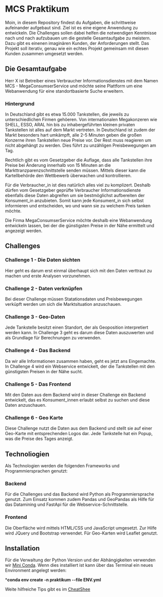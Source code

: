 # MCS Praktikum

Moin, in diesem Repository findest du Aufgaben, die schrittweise aufeinander aufgebaut sind.
Ziel ist es eine eigene Anwendung zu entwickeln. Die Challenges sollen dabei helfen die notwendigen Kenntnisse nach und nach aufzubauen um die gestelle Gesamtaufgabe zu meistern.
Dazu gibt es einenen imaginären Kunden, der Anforderungen stellt. Das Projekt soll iterativ, genau wie ein echtes Projekt gemeinsam mit diesen Kunden zusammen umgesetzt werden. 

## Die Gesamtaufgabe

Herr X ist Betreiber eines Verbraucher Informationsdienstes mit dem Namen MCS - MegaConsumserService und möchte seine Plattform um eine Webanwendung für eine standortbasierte Suche erweitern.

### Hintergrund

In Deutschland gibt es etwa 15.000 Tankstellen, die jeweils zu unterschiedlichen Firmen gehöeren. Von internationalen Megakonzeren wie SHELL, ESSO, ARAL hin bis zu inhabergeführten kleinen privaten Tankstellen ist alles
auf dem Markt vertreten. In Deutschland ist zudem der Markt besonders hart umkämpft, alle 2-5 Minuten geben die großen Konzerne ihren Tankstellen neue Preise vor.
Der Rest muss reagieren um nicht abgehängt zu werden. Dies führt zu unzähligen Preisbewegungen am Tag.

Rechtlich gibt es vom Gesetzgeber die Auflage, dass alle Tankstellen ihre Preise bei Änderung innerhalb von 15 Minuten an die Markttranzparenzschnittstelle senden müssen.
Mittels dieser kann die Kartellbehörde den Wettbewerb überwachen und kontrollieren.

Für die Verbraucher_in ist dies natürlich alles viel zu komplizert. Deshalb dürfen vom Gesetzgeber geprüfte Verbraucher Informationsdienste ebenfalls diese Daten abgreifen um sie bestmöglichst aufbereiten der Konsument_in anzubieten. Somit kann jede Konsument_in sich selbst informieren und entscheiden, wo und wann sie zu welchem Preis tanken möchte.

Die Firma MegaConsumserService möchte deshalb eine Webanwendung entwickeln lassen, bei der die günstigsten Preise in der Nähe ermittelt und angezeigt werden.

## Challenges

### Challenge 1 - Die Daten sichten

Hier geht es darum erst einmal überhaupt sich mit den Daten verttraut zu machen und erste Analysen vorzunehmen.

### Challenge 2 - Daten verknüpfen

Bei dieser Challenge müssen Statationsdaten und Preisbewegungen verküpft werden um sich die Marktsituation anzuschauen.

### Challenge 3 - Geo-Daten

Jede Tankstelle besitzt einen Standort, der als Geoposition interpretiert werden kann. In Challenge 3 geht es darum diese Daten auszuwerten und als Grundlage für Berechnungen zu verwenden.

### Challenge 4 - Das Backend

Da wir alle Informationen zusammen haben, geht es jetzt ans Eingemachte. In Challenge 4 wird ein Webservice entwickelt, der die Tankstellen mit den günstigsten Preisen in der Nähe sucht.

### Challenge 5 - Das Frontend

Mit den Daten aus dem Backend wird in dieser Challenge ein Backend entwickelt, das es Konsument_innen erlaubt selbst zu suchen und diese Daten anzuschauen.

### Challenge 6 - Geo Karte

Diese Challenge nutzt die Daten aus dem Backend und stellt sie auf einer Geo-Karte mit entsprechenden Logos dar. Jede Tankstelle hat ein Popup, was die Preise des Tages anzeigt.

## Technoliogien

Als Technologien werden die folgenden Frameworks und Programmiersprachen genutzt:

### Backend

Für die Challenges und das Backend wird Python als Programmiersprache genutzt. Zum Einsatz kommen zudem Pandas und GeoPandas als Hilfe für das Datamining und FastApi für die Webservice-Schnittstelle.

### Frontend

Die Oberfläche wird mittels HTML/CSS und JavaScript umgesetzt. Zur Hilfe wird JQuery und Bootstrap verwendet. 
Für Geo-Karten wird Leaflet genutzt.

## Installation

Für die Verwaltung der Python Version und der Abhängigkeiten verwenden wir [Mini Conda](https://docs.conda.io/en/latest/miniconda.html).
Wenn dies installiert ist kann über das Terminal ein neues Environment angelegt werden:

***conda env create -n praktikum --file ENV.yml**

Weite hilfreiche Tips gibt es im [CheatShee](https://docs.conda.io/projects/conda/en/latest/_downloads/843d9e0198f2a193a3484886fa28163c/conda-cheatsheet.pdf)

